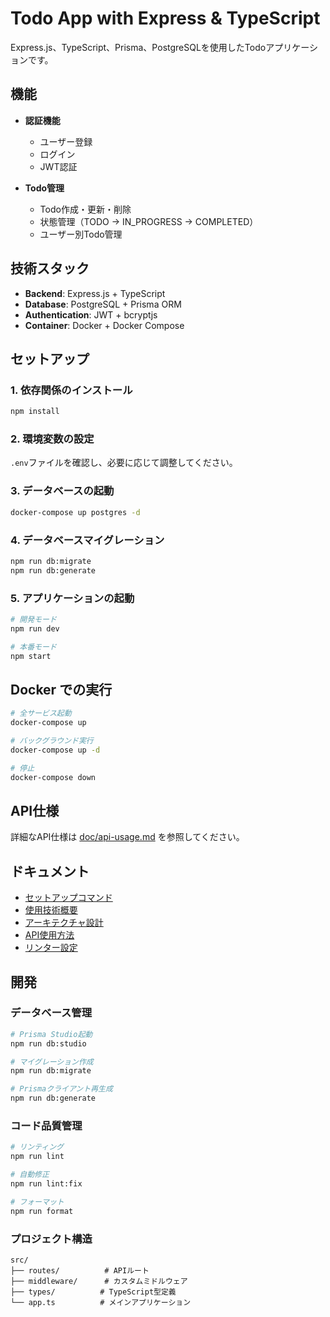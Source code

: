 # Todo App with Express & TypeScript

Express.js、TypeScript、Prisma、PostgreSQLを使用したTodoアプリケーションです。

## 機能

- **認証機能**
  - ユーザー登録
  - ログイン
  - JWT認証

- **Todo管理**
  - Todo作成・更新・削除
  - 状態管理（TODO → IN_PROGRESS → COMPLETED）
  - ユーザー別Todo管理

## 技術スタック

- **Backend**: Express.js + TypeScript
- **Database**: PostgreSQL + Prisma ORM
- **Authentication**: JWT + bcryptjs
- **Container**: Docker + Docker Compose

## セットアップ

### 1. 依存関係のインストール
```bash
npm install
```

### 2. 環境変数の設定
`.env`ファイルを確認し、必要に応じて調整してください。

### 3. データベースの起動
```bash
docker-compose up postgres -d
```

### 4. データベースマイグレーション
```bash
npm run db:migrate
npm run db:generate
```

### 5. アプリケーションの起動
```bash
# 開発モード
npm run dev

# 本番モード
npm start
```

## Docker での実行

```bash
# 全サービス起動
docker-compose up

# バックグラウンド実行
docker-compose up -d

# 停止
docker-compose down
```

## API仕様

詳細なAPI仕様は [doc/api-usage.md](./doc/api-usage.md) を参照してください。

## ドキュメント

- [セットアップコマンド](./doc/setup-commands.md)
- [使用技術概要](./doc/technologies.md)
- [アーキテクチャ設計](./doc/architecture.md)
- [API使用方法](./doc/api-usage.md)
- [リンター設定](./doc/linting.md)

## 開発

### データベース管理

```bash
# Prisma Studio起動
npm run db:studio

# マイグレーション作成
npm run db:migrate

# Prismaクライアント再生成
npm run db:generate
```

### コード品質管理

```bash
# リンティング
npm run lint

# 自動修正
npm run lint:fix

# フォーマット
npm run format
```

### プロジェクト構造

```
src/
├── routes/          # APIルート
├── middleware/      # カスタムミドルウェア
├── types/          # TypeScript型定義
└── app.ts          # メインアプリケーション
```